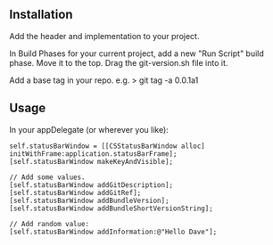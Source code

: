 ## Installation

Add the header and implementation to your project.

In Build Phases for your current project, add a new "Run Script" build phase. Move it to the top. Drag the git-version.sh file into it.

Add a base tag in your repo.
e.g. 
	> git tag -a 0.0.1a1

## Usage
In your appDelegate (or wherever you like):

	self.statusBarWindow = [[CSStatusBarWindow alloc] initWithFrame:application.statusBarFrame];
	[self.statusBarWindow makeKeyAndVisible];

	// Add some values.
	[self.statusBarWindow addGitDescription];
	[self.statusBarWindow addGitRef];
	[self.statusBarWindow addBundleVersion];
	[self.statusBarWindow addBundleShortVersionString];

	// Add random value:
	[self.statusBarWindow addInformation:@"Hello Dave"];